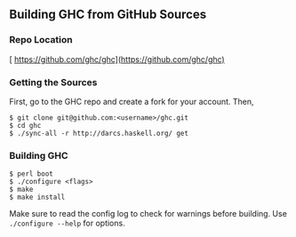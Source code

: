 ## Building GHC from GitHub Sources

### Repo Location

[ https://github.com/ghc/ghc](https://github.com/ghc/ghc)

### Getting the Sources


First, go to the GHC repo and create a fork for your account. Then,

```wiki
$ git clone git@github.com:<username>/ghc.git
$ cd ghc
$ ./sync-all -r http://darcs.haskell.org/ get
```

### Building GHC

```wiki
$ perl boot
$ ./configure <flags>
$ make
$ make install
```


Make sure to read the config log to check for warnings before building. Use `./configure --help` for options.
